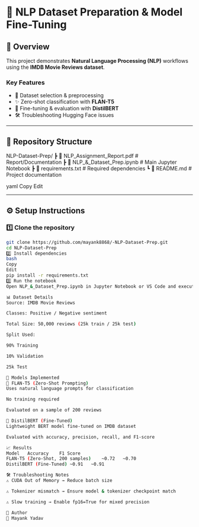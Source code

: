 # 📌 NLP Dataset Preparation & Model Fine-Tuning  

## 📖 Overview  
This project demonstrates **Natural Language Processing (NLP)** workflows using the **IMDB Movie Reviews dataset**.  

### Key Features  
- 📂 Dataset selection & preprocessing  
- ✨ Zero-shot classification with **FLAN-T5**  
- 🔧 Fine-tuning & evaluation with **DistilBERT**  
- 🛠 Troubleshooting Hugging Face issues  

---

## 📂 Repository Structure  
NLP-Dataset-Prep/
┣ 📜 NLP_Assignment_Report.pdf # Report/Documentation
┣ 📜 NLP_&_Dataset_Prep.ipynb # Main Jupyter Notebook
┣ 📜 requirements.txt # Required dependencies
┗ 📜 README.md # Project documentation

yaml
Copy
Edit

---

## ⚙️ Setup Instructions  

### 1️⃣ Clone the repository  
```bash
git clone https://github.com/mayank8868/-NLP-Dataset-Prep.git
cd NLP-Dataset-Prep
2️⃣ Install dependencies
bash
Copy
Edit
pip install -r requirements.txt
3️⃣ Run the notebook
Open NLP_&_Dataset_Prep.ipynb in Jupyter Notebook or VS Code and execute cells step by step.

📊 Dataset Details
Source: IMDB Movie Reviews

Classes: Positive / Negative sentiment

Total Size: 50,000 reviews (25k train / 25k test)

Split Used:

90% Training

10% Validation

25k Test

🚀 Models Implemented
🔹 FLAN-T5 (Zero-Shot Prompting)
Uses natural language prompts for classification

No training required

Evaluated on a sample of 200 reviews

🔹 DistilBERT (Fine-Tuned)
Lightweight BERT model fine-tuned on IMDB dataset

Evaluated with accuracy, precision, recall, and F1-score

📈 Results
Model	Accuracy	F1 Score
FLAN-T5 (Zero-Shot, 200 samples)	~0.72	~0.70
DistilBERT (Fine-Tuned)	~0.91	~0.91

🛠 Troubleshooting Notes
⚠️ CUDA Out of Memory → Reduce batch size

⚠️ Tokenizer mismatch → Ensure model & tokenizer checkpoint match

⚠️ Slow training → Enable fp16=True for mixed precision

🙌 Author
👤 Mayank Yadav

